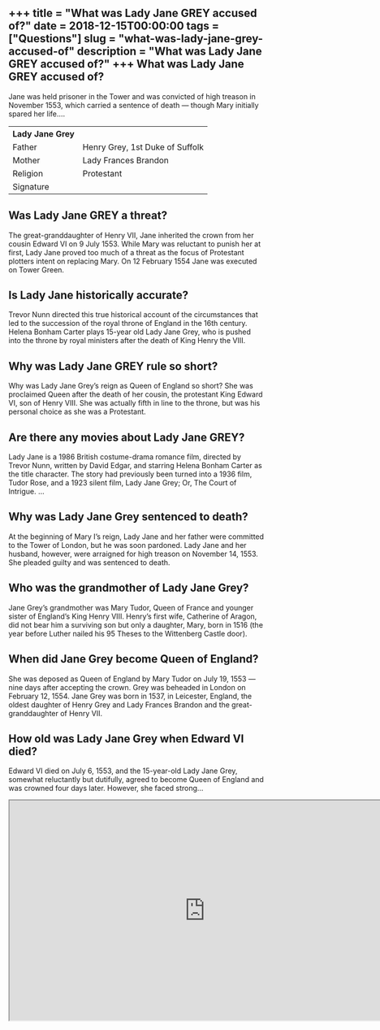+++
title = "What was Lady Jane GREY accused of?"
date = 2018-12-15T00:00:00
tags = ["Questions"]
slug = "what-was-lady-jane-grey-accused-of"
description = "What was Lady Jane GREY accused of?"
+++
What was Lady Jane GREY accused of?
-----------------------------------

Jane was held prisoner in the Tower and was convicted of high treason in November 1553, which carried a sentence of death — though Mary initially spared her life….

<table><tr><th>Lady Jane Grey</th></tr><tr><td>Father</td><td>Henry Grey, 1st Duke of Suffolk</td></tr><tr><td>Mother</td><td>Lady Frances Brandon</td></tr><tr><td>Religion</td><td>Protestant</td></tr><tr><td>Signature</td><td></td></tr></table>

Was Lady Jane GREY a threat?
----------------------------

The great-granddaughter of Henry VII, Jane inherited the crown from her cousin Edward VI on 9 July 1553. While Mary was reluctant to punish her at first, Lady Jane proved too much of a threat as the focus of Protestant plotters intent on replacing Mary. On 12 February 1554 Jane was executed on Tower Green.

Is Lady Jane historically accurate?
-----------------------------------

Trevor Nunn directed this true historical account of the circumstances that led to the succession of the royal throne of England in the 16th century. Helena Bonham Carter plays 15-year old Lady Jane Grey, who is pushed into the throne by royal ministers after the death of King Henry the VIII.

Why was Lady Jane GREY rule so short?
-------------------------------------

Why was Lady Jane Grey’s reign as Queen of England so short? She was proclaimed Queen after the death of her cousin, the protestant King Edward VI, son of Henry VIII. She was actually fifth in line to the throne, but was his personal choice as she was a Protestant.

Are there any movies about Lady Jane GREY?
------------------------------------------

Lady Jane is a 1986 British costume-drama romance film, directed by Trevor Nunn, written by David Edgar, and starring Helena Bonham Carter as the title character. The story had previously been turned into a 1936 film, Tudor Rose, and a 1923 silent film, Lady Jane Grey; Or, The Court of Intrigue. …

Why was Lady Jane Grey sentenced to death?
------------------------------------------

At the beginning of Mary I’s reign, Lady Jane and her father were committed to the Tower of London, but he was soon pardoned. Lady Jane and her husband, however, were arraigned for high treason on November 14, 1553. She pleaded guilty and was sentenced to death.

Who was the grandmother of Lady Jane Grey?
------------------------------------------

Jane Grey’s grandmother was Mary Tudor, Queen of France and younger sister of England’s King Henry VIII. Henry’s first wife, Catherine of Aragon, did not bear him a surviving son but only a daughter, Mary, born in 1516 (the year before Luther nailed his 95 Theses to the Wittenberg Castle door).

When did Jane Grey become Queen of England?
-------------------------------------------

She was deposed as Queen of England by Mary Tudor on July 19, 1553 — nine days after accepting the crown. Grey was beheaded in London on February 12, 1554. Jane Grey was born in 1537, in Leicester, England, the oldest daughter of Henry Grey and Lady Frances Brandon and the great-granddaughter of Henry VII.

How old was Lady Jane Grey when Edward VI died?
-----------------------------------------------

Edward VI died on July 6, 1553, and the 15-year-old Lady Jane Grey, somewhat reluctantly but dutifully, agreed to become Queen of England and was crowned four days later. However, she faced strong…

<iframe allow="accelerometer; autoplay; clipboard-write; encrypted-media; gyroscope; picture-in-picture" allowfullscreen="" class="__youtube_prefs__  epyt-is-override  no-lazyload" data-no-lazy="1" data-origheight="433" data-origwidth="770" data-skipgform_ajax_framebjll="" height="433" id="_ytid_43225" loading="lazy" src="https://www.youtube.com/embed/TWDF9wlqzg4?enablejsapi=1&autoplay=0&cc_load_policy=0&cc_lang_pref=&iv_load_policy=1&loop=0&modestbranding=0&rel=1&fs=1&playsinline=0&autohide=2&theme=dark&color=red&controls=1&" title="YouTube player" width="770"></iframe>